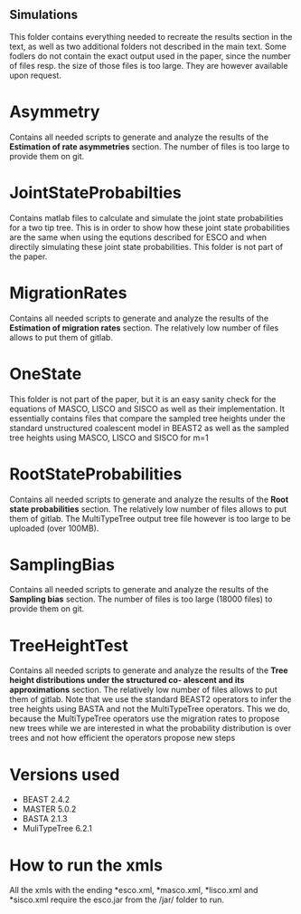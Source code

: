 ## Simulations
This folder contains everything needed to recreate the results section in the text, as well as two additional folders not described in the main text. Some fodlers do not contain the exact output used in the paper, since the number of files resp. the size of those files is too large. They are however available upon request.

# Asymmetry


Contains all needed scripts to generate and analyze the results of the **Estimation of rate asymmetries** section. The number of files is too large to provide them on git.

# JointStateProbabilties

Contains matlab files to calculate and simulate the joint state probabilities for a two tip tree. This is in order to show how these joint state probabilities are the same when using the equtions described for ESCO and when directily simulating these joint state probabilities. This folder is not part of the paper.

# MigrationRates

Contains all needed scripts to generate and analyze the results of the **Estimation of migration rates** section. The relatively low number of files allows to put them of gitlab.

# OneState

This folder is not part of the paper, but it is an easy sanity check for the equations of MASCO, LISCO and SISCO as well as their implementation. It essentially contains files that compare the sampled tree heights under the standard unstructured coalescent model in BEAST2 as well as the sampled tree heights using MASCO, LISCO and SISCO for m=1

# RootStateProbabilities

Contains all needed scripts to generate and analyze the results of the **Root state probabilities** section. The relatively low number of files allows to put them of gitlab. The MultiTypeTree output tree file however is too large to be uploaded (over 100MB).

# SamplingBias

Contains all needed scripts to generate and analyze the results of the **Sampling bias** section. The number of files is too large (18000 files) to provide them on git.

# TreeHeightTest

Contains all needed scripts to generate and analyze the results of the **Tree height distributions under the structured co-alescent and its approximations** section. The relatively low number of files allows to put them of gitlab. Note that we use the standard BEAST2 operators to infer the tree heights using BASTA and not the MultiTypeTree operators. This we do, because the MultiTypeTree operators use the migration rates to propose new trees while we are interested in what the probability distribution is over trees and not how efficient the operators propose new steps

# Versions used

- BEAST 2.4.2 
- MASTER 5.0.2 
- BASTA 2.1.3 
- MuliTypeTree 6.2.1

# How to run the xmls

All the xmls with the ending \*esco.xml, \*masco.xml, \*lisco.xml and \*sisco.xml require the esco.jar from the /jar/ folder to run.

